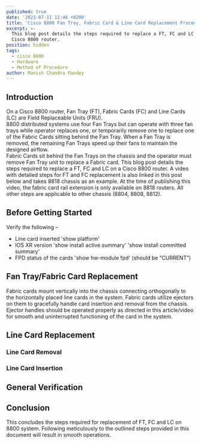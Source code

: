 ```yaml
---
published: true
date: '2023-07-11 11:46 +0200'
title: 'Cisco 8800 Fan Tray, Fabric Card & Line Card Replacement Procedure'
excerpt: >-
  This blog post details the steps required to replace a FT, FC and LC on a
  Cisco 8800 router. 
position: hidden
tags:
  - cisco 8000
  - Hardware
  - Method of Procedure
author: Manish Chandra Pandey
---
```

## Introduction

On a Cisco 8800 router, Fan Tray (FT), Fabric Cards (FC) and Line Cards (LC) are Field Replaceable Units (FRU).  
8800 distributed systems use four Fan Trays but can operate with three fan trays while operator replaces one, or temporarily remove one to replace one of the Fabric Cards sitting behind the Fan Tray.  When a Fan Tray is removed, the remaining Fan Trays speed up their fans to maintain the designed airflow.  
Fabric Cards sit behind the Fan Trays on the chassis and the operator must remove Fan Tray unit to replace a Fabric card. 
This blog post details the steps required to replace a FT, FC and LC on a Cisco 8800 router. A video with detailed steps for FT and FC replacement is also linked in this post below and takes  8818 chassis as an example. At the time of publishing this video, the fabric card rail extension is only available on 8818 routers. All other steps are applicable to other chassis (8804, 8808, 8812).

## Before Getting Started

Verify the following –
- Line card inserted
'show platform'
- IOS XR version
'show install active summary'
'show install committed summary'
- FPD status of the cards
'show hw-module fpd' (should be “CURRENT”)


## Fan Tray/Fabric Card Replacement

Fabric cards mount vertically into the chassis connecting orthogonally to the horizontally placed line cards in the system. Fabric cards utilize ejectors on them to gracefully handle card insertion and removal from the chassis. Ejector handles should be operated properly as directed in this article/video for smooth and uninterrupted functioning of the card in the system.

## Line Card Replacement
### Line Card Removal
### Line Card Insertion

## General Verification

## Conclusion

This concludes the steps required for replacement of FT, FC and LC on 8800 system. Following meticulously to the outlined steps provided in this document will result in smooth operations.



